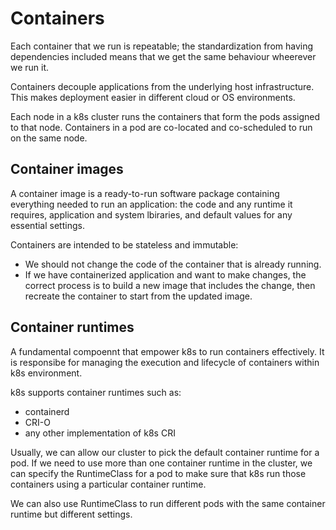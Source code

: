 # Containers

Each container that we run is repeatable; the standardization from having
dependencies included means that we get the same behaviour wheerever we run it.

Containers decouple applications from the underlying host infrastructure. This
makes deployment easier in different cloud or OS environments.

Each node in a k8s cluster runs the containers that form the pods assigned to
that node. Containers in a pod are co-located and co-scheduled to run on the
same node.

## Container images

A container image is a ready-to-run software package containing everything
needed to run an application: the code and any runtime it requires, application
and system lbiraries, and default values for any essential settings.

Containers are intended to be stateless and immutable:
- We should not change the code of the container that is already running.
- If we have containerized application and want to make changes, the correct
  process is to build a new image that includes the change, then recreate the
  container to start from the updated image.

## Container runtimes

A fundamental compoennt that empower k8s to run containers effectively. It is
responsibe for managing the execution and lifecycle of containers within k8s
environment.

k8s supports container runtimes such as:
- containerd
- CRI-O
- any other implementation of k8s CRI

Usually, we can allow our cluster to pick the default container runtime for a
pod. If we need to use more than one container runtime in the cluster, we can
specify the RuntimeClass for a pod to make sure that k8s run those containers
using a particular container runtime.

We can also use RuntimeClass to run different pods with the same container
runtime but different settings.
